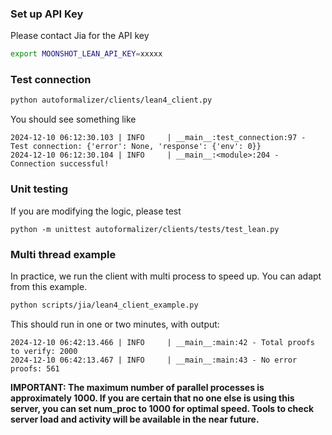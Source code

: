 ### Set up API Key

Please contact Jia for the API key

```bash
export MOONSHOT_LEAN_API_KEY=xxxxx
```

### Test connection

```bash
python autoformalizer/clients/lean4_client.py
```

You should see something like
```
2024-12-10 06:12:30.103 | INFO     | __main__:test_connection:97 - Test connection: {'error': None, 'response': {'env': 0}}
2024-12-10 06:12:30.104 | INFO     | __main__:<module>:204 - Connection successful!
```

### Unit testing

If you are modifying the logic, please test

```base
python -m unittest autoformalizer/clients/tests/test_lean.py
```

### Multi thread example

In practice, we run the client with multi process to speed up. You can adapt from this example.

```bash
python scripts/jia/lean4_client_example.py
```

This should run in one or two minutes, with output:
```
2024-12-10 06:42:13.466 | INFO     | __main__:main:42 - Total proofs to verify: 2000
2024-12-10 06:42:13.467 | INFO     | __main__:main:43 - No error proofs: 561
```

**IMPORTANT: The maximum number of parallel processes is approximately 1000. If you are certain that no one else is using this server, you can set num_proc to 1000 for optimal speed. Tools to check server load and activity will be available in the near future.**